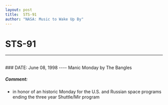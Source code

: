 ```yaml
---
layout: post
title:  STS-91
author: "NASA: Music to Wake Up By"
---
```


# STS-91
----
<br/>
### DATE: June 08, 1998
----
Manic Monday by The Bangles

##### Comment:
* in honor of an historic Monday for the U.S. and Russian space programs ending the three year Shuttle/Mir program
